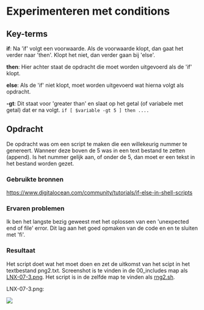 # Experimenteren met conditions

## Key-terms
**if**: Na 'if' volgt een voorwaarde. Als de voorwaarde klopt, dan gaat het verder naar 'then'. Klopt het niet, dan verder gaan bij 'else'.

**then**: Hier achter staat de opdracht die moet worden uitgevoerd als de 'if' klopt.

**else**: Als de 'if' niet klopt, moet worden uitgevoerd wat hierna volgt als opdracht.

**-gt**: Dit staat voor 'greater than' en slaat op het getal (of variabele met getal) dat er na volgt.
```if [ $variable -gt 5 ] then .... ```

## Opdracht
De opdracht was om een script te maken die een willekeurig nummer te genereert. Wanneer deze boven de 5 was in een text bestand te zetten (append). Is het nummer gelijk aan, of onder de 5, dan moet er een tekst in het bestand worden gezet.

### Gebruikte bronnen
https://www.digitalocean.com/community/tutorials/if-else-in-shell-scripts

### Ervaren problemen
Ik ben het langste bezig geweest met het oplossen van een 'unexpected end of file' error. Dit lag aan het goed opmaken van de code en en te sluiten met 'fi'.

### Resultaat
Het script doet wat het moet doen en zet de uitkomst van het scipt in het textbestand png2.txt. Screenshot is te vinden in de 00_includes map als [LNX-07-3.png](/00_includes/LNX-07-3.png). 
Het script is in de zelfde map te vinden als [rng2.sh](/00_includes/rng2.sh).

LNX-07-3.png:

![](/00_includes/LNX-07-3.png)
